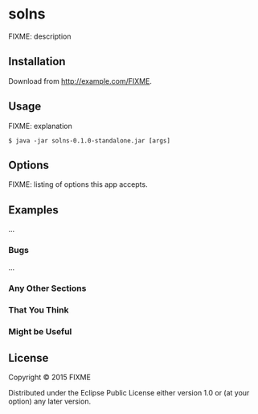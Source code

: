 # solns

FIXME: description

## Installation

Download from http://example.com/FIXME.

## Usage

FIXME: explanation

    $ java -jar solns-0.1.0-standalone.jar [args]

## Options

FIXME: listing of options this app accepts.

## Examples

...

### Bugs

...

### Any Other Sections
### That You Think
### Might be Useful

## License

Copyright © 2015 FIXME

Distributed under the Eclipse Public License either version 1.0 or (at
your option) any later version.
